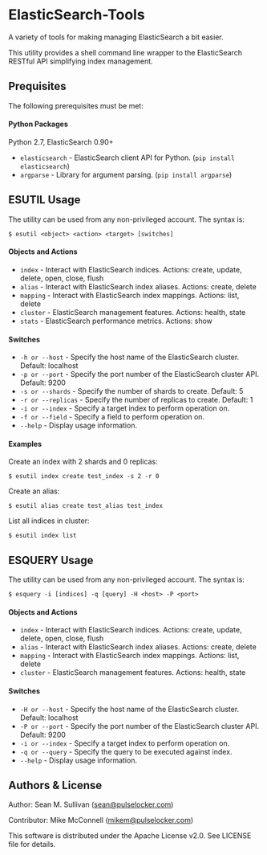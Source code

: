 ElasticSearch-Tools
===================

A variety of tools for making managing ElasticSearch a bit easier.


This utility provides a shell command line wrapper to the ElasticSearch RESTful API simplifying index management.

Prequisites
-----------

The following prerequisites must be met:

#### Python Packages

Python 2.7, ElasticSearch 0.90+

- `elasticsearch` - ElasticSearch client API for Python.  (`pip install elasticsearch`)
- `argparse` - Library for argument parsing. (`pip install argparse`)

ESUTIL Usage
------------
The utility can be used from any non-privileged account.  The syntax is:

    $ esutil <object> <action> <target> [switches]

#### Objects and Actions

- `index` - Interact with ElasticSearch indices.  Actions: create, update, delete, open, close, flush
- `alias` - Interact with ElasticSearch index aliases.  Actions:  create, delete
- `mapping` - Interact with ElasticSearch index mappings.  Actions: list, delete
- `cluster` - ElasticSearch management features.  Actions: health, state
- `stats` - ElasticSearch performance metrics.  Actions: show

#### Switches

- `-h or --host` - Specify the host name of the ElasticSearch cluster.  Default: localhost
- `-p or --port` - Specify the port number of the ElasticSearch cluster API.  Default: 9200
- `-s or --shards` - Specify the number of shards to create.  Default: 5
- `-r or --replicas` - Specify the number of replicas to create.  Default: 1
- `-i or --index` - Specify a target index to perform operation on.
- `-f or --field` - Specify a field to perform operation on.
- `--help` - Display usage information.

#### Examples

Create an index with 2 shards and 0 replicas:

    $ esutil index create test_index -s 2 -r 0

Create an alias:

    $ esutil alias create test_alias test_index

List all indices in cluster:

    $ esutil index list

ESQUERY Usage
-------------
The utility can be used from any non-privileged account.  The syntax is:

    $ esquery -i [indices] -q [query] -H <host> -P <port>

#### Objects and Actions

- `index` - Interact with ElasticSearch indices.  Actions: create, update, delete, open, close, flush
- `alias` - Interact with ElasticSearch index aliases.  Actions:  create, delete
- `mapping` - Interact with ElasticSearch index mappings.  Actions: list, delete
- `cluster` - ElasticSearch management features.  Actions: health, state

#### Switches

- `-H or --host` - Specify the host name of the ElasticSearch cluster.  Default: localhost
- `-P or --port` - Specify the port number of the ElasticSearch cluster API.  Default: 9200
- `-i or --index` - Specify a target index to perform operation on.
- `-q or --query` - Specify the query to be executed against index.
- `--help` - Display usage information.




Authors & License
-----------------
Author: Sean M. Sullivan (<sean@pulselocker.com>)

Contributor: Mike McConnell (<mikem@pulselocker.com>)

This software is distributed under the Apache License v2.0.  See LICENSE file for details.




